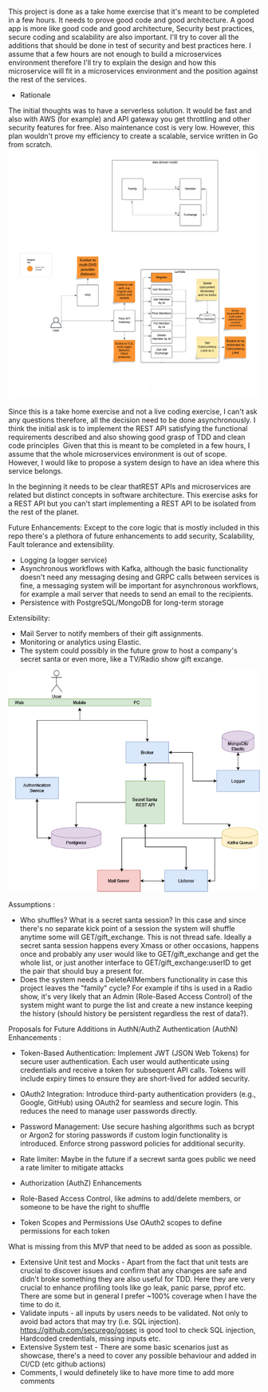 This project is done as a take home exercise that it's meant to be completed in a few hours. It needs to prove good code and good architecture. A good app is more like good code and good architecture, Security best practices, 
secure coding and scalability are also important. I'll try to cover all the additions that should be done in test of security and best practices here. I assume that a few hours are not enough to build a microservices environment therefore I'll try to explain the design and how this microservice will fit in a microservices environment and the position against the rest of the services.

* Rationale 

The initial thoughts was to have a serverless solution. It would be fast and also with AWS (for example) and API gateway you get throttling and other security features for free. Also maintenance cost is very low.
However, this plan wouldn't prove my efficiency to create a scalable, service written in Go from scratch.
![Serverless solution](serverless_design.png)

Since this is a take home exercise and not a live coding exercise, I can't ask any questions therefore, all the decision need to be done asynchronously.
I think the initial ask is to implement the REST API satisfying the functional requirements described and also showing good grasp of TDD and clean code principles 
Given that this is meant to be completed in a few hours, I assume that the whole microservices environment is out of scope. However, I would like to propose a system design to have an idea  where this service belongs.

In the beginning it needs to be clear thatREST APIs and microservices are related but distinct concepts in software architecture.
This exercise asks for a REST API but you can't start implementing a REST API to be isolated from the rest of the planet.

Future Enhancements:
Except to the core logic that is mostly included in this repo there's a plethora of future enhancements to add security, Scalability, Fault tolerance and extensibility.
* Logging (a logger service)
* Asynchronous workflows with Kafka, although the basic functionality doesn't need any messaging desing and GRPC calls between services is fine, a messaging system will be important for asynchronous workflows, for example a mail server that needs to send an email to the recipients.
* Persistence with PostgreSQL/MongoDB for long-term storage

Extensibility:
* Mail Server to notify members of their gift assignments. 
* Monitoring or analytics using Elastic.
* The system could possibly in the future grow to host a company's secret santa or even more, like a TV/Radio show gift excange.

![Proposed System](ProposedSystem.jpg)

Assumptions :
* Who shuffles? What is a secret santa session? In this case and since there's no separate kick point of a session the system will shuffle anytime some will GET/gift_exchange. This is not thread safe.
Ideally a secret santa session happens every Xmass or other occasions, happens once and probably any user would like to GET/gift_exchange and get the whole list, or just another interface to GET/gift_exchange:userID to get the pair that should buy a present for.
* Does the system needs a DeleteAllMembers functionality in case this project leaves the "family" cycle? For example if tihs is used in a Radio show, it's very likely that an Admin (Role-Based Access Control) of the system might want to purge the list and create a new instance keeping the history (should history be persistent regardless the rest of data?). 

Proposals for Future Additions in AuthN/AuthZ
Authentication (AuthN) Enhancements :
* Token-Based Authentication:
    Implement JWT (JSON Web Tokens) for secure user authentication. Each user would authenticate using credentials and receive a token for subsequent API calls.
    Tokens will include expiry times to ensure they are short-lived for added security.
* OAuth2 Integration:
    Introduce third-party authentication providers (e.g., Google, GitHub) using OAuth2 for seamless and secure login.
    This reduces the need to manage user passwords directly.
* Password Management:
  Use secure hashing algorithms such as bcrypt or Argon2 for storing passwords if custom login functionality is introduced.
  Enforce strong password policies for additional security.
* Rate limiter: Maybe in the future if a secrewt santa goes public we need a rate limiter to mitigate attacks

* Authorization (AuthZ) Enhancements
* Role-Based Access Control, like admins to add/delete members, or someone to be have the right to shuffle
* Token Scopes and Permissions
  Use OAuth2 scopes to define permissions for each token

What is missing from this MVP that need to be added as soon as possible.
* Extensive Unit test and Mocks - Apart from the fact that unit tests are crucial to discover issues and confirm that any changes are safe and didn't broke something they are also useful for TDD. Here they are very crucial to enhance profiling tools like go leak, panic parse, pprof etc. There are some but in general I prefer ~100% coverage when I have the time to do it.
* Validate inputs - all inputs by users needs to be validated. Not only to avoid bad actors that may try (i.e. SQL injection). https://github.com/securego/gosec is good tool to check SQL injection, Hardcoded credentials, missing inputs etc.
* Extensive System test - There are some basic scenarios just as showcase, there's a need to cover any possible behaviour and added in CI/CD (etc github actions)
* Comments, I would definetely like to have more time to add more comments